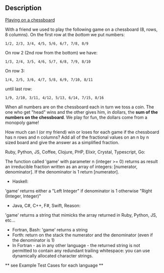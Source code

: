 ## Description

[Playing on a chessboard](https://www.codewars.com/kata/playing-on-a-chessboard)

With a friend we used to play the following game on a chessboard (8, rows, 8 columns). On the first row at the *bottom* we put numbers:

`1/2, 2/3, 3/4, 4/5, 5/6, 6/7, 7/8, 8/9`

On row 2 (2nd row from the bottom) we have:

`1/3, 2/4, 3/5, 4/6, 5/7, 6/8, 7/9, 8/10`

On row 3:

`1/4, 2/5, 3/6, 4/7, 5/8, 6/9, 7/10, 8/11`

until last row:

`1/9, 2/10, 3/11, 4/12, 5/13, 6/14, 7/15, 8/16`

When all numbers are on the chessboard each in turn we toss a coin. The one who get "head" wins and the other gives him, in dollars, the **sum of the numbers on the chessboard**. We play for fun, the dollars come from a monopoly game!

How much can I (or my friend) win or loses for each game if the chessboard has n rows and n columns? Add all of the fractional values on an n by n sized board and give the answer as a simplified fraction.

Ruby, Python, JS, Coffee, Clojure, PHP, Elixir, Crystal, Typescript, Go:

The function called 'game' with parameter n (integer >= 0) returns as result an irreducible fraction written as an array of integers: [numerator, denominator]. If the denominator is 1 return [numerator].
- Haskell:

'game' returns either a "Left Integer" if denominator is 1 otherwise "Right (Integer, Integer)"

- Java, C#, C++, F#, Swift, Reason:

'game' returns a string that mimicks the array returned in Ruby, Python, JS, etc...

- Fortran, Bash: 'game' returns a string
- Forth: return on the stack the numerator and the denominator (even if the denominator is 1)
- In Fortran - as in any other language - the returned string is not permitted to contain any redundant trailing whitespace: you can use dynamically allocated character strings.

** see Example Test Cases for each language **